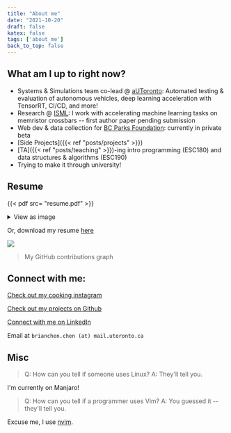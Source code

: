 ```yaml
---
title: "About me"
date: "2021-10-20"
draft: false
katex: false
tags: ['about_me']
back_to_top: false
---
```



## What am I up to right now?

- Systems & Simulations team co-lead @ [aUToronto](https://www.autodrive.utoronto.ca/): Automated testing & evaluation of autonomous vehicles, deep learning acceleration with TensorRT, CI/CD, and more!
- Research @ [ISML](https://www.eecg.utoronto.ca/~roman/): I work with accelerating machine learning tasks on memristor crossbars -- first author paper pending submission
- Web dev & data collection for [BC Parks Foundation](https://bcparksfoundation.ca/): currently in private beta
- [Side Projects]({{< ref "posts/projects" >}})
- [TA]({{< ref "posts/teaching" >}})-ing intro programming (ESC180) and data structures & algorithms (ESC190)
- Trying to make it through university!




## Resume
{{< pdf src= "resume.pdf" >}}

<details>
  <summary>View as image</summary>
  <img src="{{<baseurl>}}/resume.png" alt="Resume" style="width:100%">
</details>

Or, download my resume [here]({{<baseurl>}}/resume.pdf)


![](https://ghchart.rshah.org/ihasdapie)
> My GitHub contributions graph



##  Connect with me:

[Check out my cooking instagram](https://instagram.com/brianschicken)

[Check out my projects on Github](https://github.com/ihasdapie)

[Connect with me on LinkedIn](https://linkedin.com/in/brianchen28914)

Email at `brianchen.chen (at) mail.utoronto.ca`


## Misc

> Q: How can you tell if someone uses Linux?
> A: They'll tell you.

I'm currently on Manjaro!

> Q: How can you tell if a programmer uses Vim?
> A: You guessed it -- they'll tell you.

Excuse me, I use [nvim](https://github.com/ihasdapie/dotfiles).



